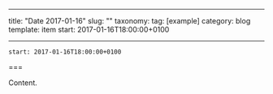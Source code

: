 
---
title: "Date 2017-01-16"
slug: ""
taxonomy:
tag: [example]
category: blog
template: item
start: 2017-01-16T18:00:00+0100

---

``start: 2017-01-16T18:00:00+0100``

===

Content.
